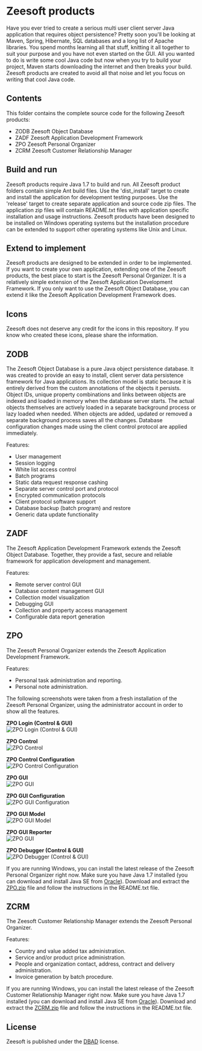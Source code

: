 Zeesoft products
================
Have you ever tried to create a serious multi user client server Java application that requires object persistence?
Pretty soon you'll be looking at Maven, Spring, Hibernate, SQL databases and a long list of Apache libraries.
You spend months learning all that stuff, knitting it all together to suit your purpose and you have not even started on the GUI.
All you wanted to do is write some cool Java code but now when you try to build your project, 
Maven starts downloading the internet and then breaks your build.
Zeesoft products are created to avoid all that noise and let you focus on writing that cool Java code.

Contents
--------
This folder contains the complete source code for the following Zeesoft products:
  * ZODB Zeesoft Object Database
  * ZADF Zeesoft Application Development Framework
  * ZPO	 Zeesoft Personal Organizer
  * ZCRM Zeesoft Customer Relationship Manager

Build and run
-------------
Zeesoft products require Java 1.7 to build and run.
All Zeesoft product folders contain simple Ant build files.
Use the 'dist_install' target to create and install the application for development testing purposes.
Use the 'release' target to create separate application and source code zip files.
The application zip files will contain README.txt files with application specific installation and usage instructions.
Zeesoft products have been designed to be installed on Windows operating systems but the installation procedure can be extended to support other operating systems like Unix and Linux.

Extend to implement
-------------------
Zeesoft products are designed to be extended in order to be implemented.
If you want to create your own application, extending one of the Zeesoft products, the best place to start is the Zeesoft Personal Organizer.
It is a relatively simple extension of the Zeesoft Application Development Framework.
If you only want to use the Zeesoft Object Database, you can extend it like the Zeesoft Application Development Framework does.

Icons
-----
Zeesoft does not deserve any credit for the icons in this repository.
If you know who created these icons, please share the information.

ZODB
----
The Zeesoft Object Database is a pure Java object persistence database.
It was created to provide an easy to install, client server data persistence framework for Java applications.
Its collection model is static because it is entirely derived from the custom annotations of the objects it persists.
Object IDs, unique property combinations and links between objects are indexed and loaded in memory when the database server starts.
The actual objects themselves are actively loaded in a separate background process or lazy loaded when needed.
When objects are added, updated or removed a separate background process saves all the changes.
Database configuration changes made using the client control protocol are applied immediately.

Features:
  * User management
  * Session logging
  * White list access control
  * Batch programs
  * Static data request response cashing
  * Separate server control port and protocol
  * Encrypted communication protocols
  * Client protocol software support
  * Database backup (batch program) and restore
  * Generic data update functionality

ZADF
----
The Zeesoft Application Development Framework extends the Zeesoft Object Database.
Together, they provide a fast, secure and reliable framework for application development and management.

Features:
  * Remote server control GUI
  * Database content management GUI
  * Collection model visualization
  * Debugging GUI
  * Collection and property access management
  * Configurable data report generation

ZPO
---
The Zeesoft Personal Organizer extends the Zeesoft Application Development Framework.

Features:
  * Personal task administration and reporting.
  * Personal note administration.

The following screenshots were taken from a fresh installation of the Zeesoft Personal Organizer, using the administrator account in order to show all the features.

**ZPO Login (Control & GUI)**  
<img alt="ZPO Login (Control & GUI)" src="https://raw.githubusercontent.com/DyzLecticus/Zeesoft/master/V1.0/screenshots/ZPO_Login.bmp">

**ZPO Control**  
<img alt="ZPO Control" src="https://raw.githubusercontent.com/DyzLecticus/Zeesoft/master/V1.0/screenshots/ZPO_Control.bmp">

**ZPO Control Configuration**  
<img alt="ZPO Control Configuration" src="https://raw.githubusercontent.com/DyzLecticus/Zeesoft/master/V1.0/screenshots/ZPO_Control_Configuration.bmp">

**ZPO GUI**  
<img alt="ZPO GUI" src="https://raw.githubusercontent.com/DyzLecticus/Zeesoft/master/V1.0/screenshots/ZPO_GUI_Main.bmp">

**ZPO GUI Configuration**  
<img alt="ZPO GUI Configuration" src="https://raw.githubusercontent.com/DyzLecticus/Zeesoft/master/V1.0/screenshots/ZPO_GUI_Configuration.bmp">

**ZPO GUI Model**  
<img alt="ZPO GUI Model" src="https://raw.githubusercontent.com/DyzLecticus/Zeesoft/master/V1.0/screenshots/ZPO_GUI_Model.bmp">

**ZPO GUI Reporter**  
<img alt="ZPO GUI" src="https://raw.githubusercontent.com/DyzLecticus/Zeesoft/master/V1.0/screenshots/ZPO_GUI_Reporter.bmp">

**ZPO Debugger (Control & GUI)**  
<img alt="ZPO Debugger (Control & GUI)" src="https://raw.githubusercontent.com/DyzLecticus/Zeesoft/master/V1.0/screenshots/ZPO_Debug.bmp">

If you are running Windows, you can install the latest release of the Zeesoft Personal Organizer right now.
Make sure you have Java 1.7 installed (you can download and install Java SE from <a href="http://www.oracle.com/technetwork/java/javase/downloads/index.html">Oracle</a>).
Download and extract the <a href="https://github.com/DyzLecticus/Zeesoft/raw/master/V1.0/ZPO/release/ZPO.zip">ZPO.zip</a> file and follow the instructions in the README.txt file.

ZCRM
----
The Zeesoft Customer Relationship Manager extends the Zeesoft Personal Organizer.

Features:
  * Country and value added tax administration.
  * Service and/or product price administration.
  * People and organization contact, address, contract and delivery administration.
  * Invoice generation by batch procedure.

If you are running Windows, you can install the latest release of the Zeesoft Customer Relationship Manager right now.
Make sure you have Java 1.7 installed (you can download and install Java SE from <a href="http://www.oracle.com/technetwork/java/javase/downloads/index.html">Oracle</a>).
Download and extract the <a href="https://github.com/DyzLecticus/Zeesoft/raw/master/V1.0/ZCRM/release/ZCRM.zip">ZCRM.zip</a> file and follow the instructions in the README.txt file.

License
-------
Zeesoft is published under the <a href="http://www.dbad-license.org/">DBAD</a> license.
